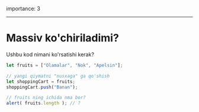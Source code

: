 importance: 3

---

# Massiv ko'chiriladimi?

Ushbu kod nimani ko'rsatishi kerak?

```js
let fruits = ["Olamalar", "Nok", "Apelsin"];

// yangi qiymatni "nusxaga" ga qo'shish
let shoppingCart = fruits;
shoppingCart.push("Banan");

// fruits ning ichida nma bor?
alert( fruits.length ); // ?
```

